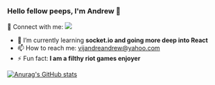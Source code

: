 ### Hello fellow peeps, I'm Andrew 👋


 💬 Connect with me: 
<img src="https://raw.githubusercontent.com/rahuldkjain/github-profile-readme-generator/master/src/images/icons/Social/linked-in-alt.svg"></img>

- 🌱 I’m currently learning <b>socket.io and going more deep into React</b>
- 📫 How to reach me: vijandreandrew@yahoo.com
- ⚡ Fun fact:<b> I am a filthy riot games enjoyer</b>



[![Anurag's GitHub stats](https://github-readme-stats.vercel.app/api?username=ahndjru)](https://github.com/anuraghazra/github-readme-stats)

<!--
**ahndjru/ahndjru** is a ✨ _special_ ✨ repository because its `README.md` (this file) appears on your GitHub profile.

Here are some ideas to get you started:


-->
